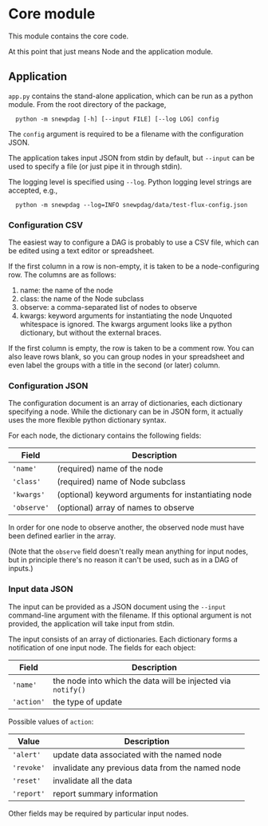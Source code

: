 # Core module

This module contains the core code.

At this point that just means Node and the application module.

## Application

`app.py` contains the stand-alone application, which can be run
as a python module.  From the root directory of the package,
```
  python -m snewpdag [-h] [--input FILE] [--log LOG] config
```
The `config` argument is required to be a filename with
the configuration JSON.

The application takes input JSON from stdin by default,
but `--input` can be used to specify a file (or just pipe it
in through stdin).

The logging level is specified using `--log`.  Python logging level
strings are accepted, e.g.,
```
  python -m snewpdag --log=INFO snewpdag/data/test-flux-config.json
```

### Configuration CSV

The easiest way to configure a DAG is probably to use a CSV file,
which can be edited using a text editor or spreadsheet.

If the first column in a row is non-empty, it is taken to be a
node-configuring row.  The columns are as follows:
1. name:  the name of the node
1. class:  the name of the Node subclass
1. observe:  a comma-separated list of nodes to observe
1. kwargs:  keyword arguments for instantiating the node
Unquoted whitespace is ignored.  The kwargs argument looks like a
python dictionary, but without the external braces.

If the first column is empty, the row is taken to be a comment row.
You can also leave rows blank, so you can group nodes in your
spreadsheet and even label the groups with a title in the second
(or later) column.

### Configuration JSON

The configuration document is an array of dictionaries,
each dictionary specifying a node.
While the dictionary can be in JSON form,
it actually uses the more flexible python dictionary syntax.

For each node, the dictionary contains the following fields:

Field       | Description
------------|------------
`'name'`    | (required) name of the node
`'class'`   | (required) name of Node subclass
`'kwargs'`  | (optional) keyword arguments for instantiating node
`'observe'` | (optional) array of names to observe

In order for one node to observe another, the observed node must have been
defined earlier in the array.

(Note that the `observe` field doesn't really mean anything for input
nodes, but in principle there's no reason it can't be used, such as in
a DAG of inputs.)

### Input data JSON

The input can be provided as a JSON document using the
`--input` command-line argument with the filename.
If this optional argument is not provided, the
application will take input from stdin.

The input consists of an array of dictionaries.
Each dictionary forms a notification of one input node.
The fields for each object:

Field      | Description
-----------|------------
`'name'`   | the node into which the data will be injected via `notify()`
`'action'` | the type of update

Possible values of `action`:

Value      | Description
-----------|------------
`'alert'`  | update data associated with the named node
`'revoke'` | invalidate any previous data from the named node
`'reset'`  | invalidate all the data
`'report'` | report summary information

Other fields may be required by particular input nodes.

